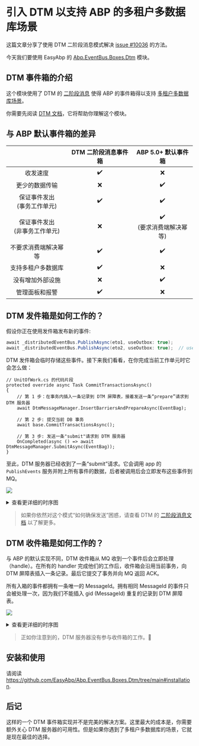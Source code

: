 # 引入 DTM 以支持 ABP 的多租户多数据库场景

这篇文章分享了使用 DTM 二阶段消息模式解决 [issue #10036](https://github.com/abpframework/abp/issues/10036) 的方法。

今天我们要使用 EasyAbp 的 [Abp.EventBus.Boxes.Dtm](https://github.com/EasyAbp/Abp.EventBus.Boxes.Dtm) 模块。

## DTM 事件箱的介绍

这个模块使用了 DTM 的 [二阶段消息](https://dtm.pub/practice/msg.html) 使得 ABP 的事件箱得以支持 [多租户多数据库场景](https://github.com/abpframework/abp/issues/10036)。

你需要先阅读 [DTM 文档](https://en.dtm.pub/guide/start.html)，它将帮助你理解这个模块。

## 与 ABP 默认事件箱的差异

|                                  | DTM 二阶段消息事件箱 |            ABP 5.0+ 默认事件箱             |
| :------------------------------: | :------------------: | :----------------------------------------: |
|             收发速度             |  :heavy_check_mark:  |                    :x:                     |
|          更少的数据传输          |         :x:          |             :heavy_check_mark:             |
|  保证事件发出<br>(事务工作单元)  |  :heavy_check_mark:  |             :heavy_check_mark:             |
| 保证事件发出<br>(非事务工作单元) |         :x:          | :heavy_check_mark:<br>(要求消费端解决幂等) |
|       不要求消费端解决幂等       |  :heavy_check_mark:  |             :heavy_check_mark:             |
|        支持多租户多数据库        |  :heavy_check_mark:  |                    :x:                     |
|         没有增加外部设施         |         :x:          |             :heavy_check_mark:             |
|          管理面板和报警          |  :heavy_check_mark:  |                    :x:                     |

## DTM 发件箱是如何工作的？

假设你正在使用发件箱发布新的事件:
```csharp
await _distributedEventBus.PublishAsync(eto1, useOutbox: true);
await _distributedEventBus.PublishAsync(eto2, useOutbox: true);  // useOutbox 现在默认为 true
```
DTM 发件箱会临时存储这些事件。接下来我们看看，在你完成当前工作单元时它会怎么做：
```CSharp
// UnitOfWork.cs 的代码片段
protected override async Task CommitTransactionsAsync()
{
    // 第 1 步：在事务内插入一条记录到 DTM 屏障表，接着发送一条“prepare”请求到 DTM 服务器
    await DtmMessageManager.InsertBarriersAndPrepareAsync(EventBag);

    // 第 2 步: 提交当前 DB 事务
    await base.CommitTransactionsAsync();

    // 第 3 步: 发送一条"submit"请求到 DTM 服务器
    OnCompleted(async () => await DtmMessageManager.SubmitAsync(EventBag));
}
```
至此，DTM 服务器已经收到了一条“submit”请求。它会调用 app 的 `PublishEvents` 服务并附上所有事件的数据，后者被调用后会立即发布这些事件到 MQ。

[![](https://mermaid.ink/img/pako:eNqNVMtOwkAU_ZXJrOEHujAx4sIFC4LuuhnoKE1owXa6MMYEY1BESRUxPoKvRBOjkUBMBMvvdKbyF06dCqWUhK7mzj33nnNP7nQX5ksKhhI08baF9TxOqWjLQJqsA_4RlRQxSK2nAbXP3eGX1-mJBLJISbe0HDZE7LVeWa2fXFqiToufJUCrn6OrD3dQcQdvQDVNCwugyHMgu-yyRoc6FxJgrW9qXwsU8OpfrLIfAU8p4AX9Ia0_gjW_YKOsIIIVQJun4iJLeLxSQPoWv3WdE14kuk01iSiwm7T6wtWyuyeB69mj23Z8nR-zdoPWn-gNn9QPywYuIwNP8ON8clZ9qACw2hmtP8Tz_Fs5Dx9rpX3mOs98as4uUONkMtQyDIttGTV8Dn4Ba0wrp6lkMWdY7Zx2D2nnlHOw48qoXQEoT9SSbsbRRSwSRHEOcaDYT0lsSLCc0UEmyiaNl__oQdKnpYOD8DqNvUpnJOC9n9DG5ywonQnLFPl4hRHrAmLhRbzGSAV7PPrpdL3hBbtvuwNHsMAE1LChIVXhT3zX7yNDUsAalqHEjwreRFaRyFDW9zjU-ntLq4pKSgaUNlHRxAnoP_Xsjp6HEjEs_A8KfhMBau8Xdo4RAw)](https://mermaid-js.github.io/mermaid-live-editor/edit#pako:eNqNVMtOwkAU_ZXJrOEHujAx4sIFC4LuuhnoKE1owXa6MMYEY1BESRUxPoKvRBOjkUBMBMvvdKbyF06dCqWUhK7mzj33nnNP7nQX5ksKhhI08baF9TxOqWjLQJqsA_4RlRQxSK2nAbXP3eGX1-mJBLJISbe0HDZE7LVeWa2fXFqiToufJUCrn6OrD3dQcQdvQDVNCwugyHMgu-yyRoc6FxJgrW9qXwsU8OpfrLIfAU8p4AX9Ia0_gjW_YKOsIIIVQJun4iJLeLxSQPoWv3WdE14kuk01iSiwm7T6wtWyuyeB69mj23Z8nR-zdoPWn-gNn9QPywYuIwNP8ON8clZ9qACw2hmtP8Tz_Fs5Dx9rpX3mOs98as4uUONkMtQyDIttGTV8Dn4Ba0wrp6lkMWdY7Zx2D2nnlHOw48qoXQEoT9SSbsbRRSwSRHEOcaDYT0lsSLCc0UEmyiaNl__oQdKnpYOD8DqNvUpnJOC9n9DG5ywonQnLFPl4hRHrAmLhRbzGSAV7PPrpdL3hBbtvuwNHsMAE1LChIVXhT3zX7yNDUsAalqHEjwreRFaRyFDW9zjU-ntLq4pKSgaUNlHRxAnoP_Xsjp6HEjEs_A8KfhMBau8Xdo4RAw)

<details>
<summary>查看更详细的时序图</summary>

[![](https://mermaid.ink/img/pako:eNq1VU1PGkEY_iuTPbWJeG5IY9LWHnrwYGxvXFZ2tCSw2GX30BgTqlIRQfzAgnwoNtKQKlSDQeSj_Bc7M7uc-At9l0FcdGk1afc0H88z7_s-z7szi4LbL2HBKQTwBw3LbjzpEecV0eeSEXyqR_ViNPl2CtH4NmlU9fI5cqDJl4jUN2jkiMW3SP1Yb-6y0FfSTNNvy6S1120ecrKoqX5Z881ihc_1RJGFLx0TE7SegLET0VClkyyRWpDUviNPIKBhDuT7AGR7ZyxWpvVdJ2KJKxpPcRTSI1UW_HQHPJQlEC4bNJJHb0zCuwVJVLGE6E6UL8yoMH_1XpTnYRVqARI_beiQOxnEd2ioANmy3BHHncc76aw9z5yzbAw0ovtQqTldUPCCqOBb_GDfcT97CwGx8BaNHNrHuZFyFN5Wyp5r3EG7bO5lr5fWSf0zLbQ6e22WrHaSF-Pj4_bMgbXJYrcZJa280U7RbJFuJaEtWHibrVRG6Ph8Vpl4QlptoJOrDboeuw5mLVVdB3MsUaXhMz29iuY90tN-j3nV4RxopEhaWZa5oO0TDhklA6nVh6nWxKzemt-A57AW2QNxmlV0S8T7Yv6JZBuFG9VthvXTU_QMsVKh21znHtLjc-OiYCpHNw9pJs9SP0xtUGctRo9jYADNHLBG-jbAX4xmqU19vwVe_wouG-19thqn2xU9B_9n2oT0osGuGZCFvxjBEPmZ01erYLDRzhhHUVIrAZPl14zyGcirN3bZQRYG1jSwN4D76th79VgRRij_H71-tOwPagZ-6j_yiosCu6PPu6nshVv1-GW41uFeobUV6204JOfUNNwEJxs0VrEHTk0P6dXDPPiv6CdBy1GgPFyDXqcN2swaDcuSSxbGBB9WfKJHggdu0dxwCep77MMuwQlDCc-Jmld1CS55CaBa75V4LXlUvyI450Ro1DHBfMRmPspuwakqGr4B9R_JPmrpN52bxD0)](https://mermaid-js.github.io/mermaid-live-editor/edit#pako:eNq1VU1PGkEY_iuTPbWJeG5IY9LWHnrwYGxvXFZ2tCSw2GX30BgTqlIRQfzAgnwoNtKQKlSDQeSj_Bc7M7uc-At9l0FcdGk1afc0H88z7_s-z7szi4LbL2HBKQTwBw3LbjzpEecV0eeSEXyqR_ViNPl2CtH4NmlU9fI5cqDJl4jUN2jkiMW3SP1Yb-6y0FfSTNNvy6S1120ecrKoqX5Z881ihc_1RJGFLx0TE7SegLET0VClkyyRWpDUviNPIKBhDuT7AGR7ZyxWpvVdJ2KJKxpPcRTSI1UW_HQHPJQlEC4bNJJHb0zCuwVJVLGE6E6UL8yoMH_1XpTnYRVqARI_beiQOxnEd2ioANmy3BHHncc76aw9z5yzbAw0ovtQqTldUPCCqOBb_GDfcT97CwGx8BaNHNrHuZFyFN5Wyp5r3EG7bO5lr5fWSf0zLbQ6e22WrHaSF-Pj4_bMgbXJYrcZJa280U7RbJFuJaEtWHibrVRG6Ph8Vpl4QlptoJOrDboeuw5mLVVdB3MsUaXhMz29iuY90tN-j3nV4RxopEhaWZa5oO0TDhklA6nVh6nWxKzemt-A57AW2QNxmlV0S8T7Yv6JZBuFG9VthvXTU_QMsVKh21znHtLjc-OiYCpHNw9pJs9SP0xtUGctRo9jYADNHLBG-jbAX4xmqU19vwVe_wouG-19thqn2xU9B_9n2oT0osGuGZCFvxjBEPmZ01erYLDRzhhHUVIrAZPl14zyGcirN3bZQRYG1jSwN4D76th79VgRRij_H71-tOwPagZ-6j_yiosCu6PPu6nshVv1-GW41uFeobUV6204JOfUNNwEJxs0VrEHTk0P6dXDPPiv6CdBy1GgPFyDXqcN2swaDcuSSxbGBB9WfKJHggdu0dxwCep77MMuwQlDCc-Jmld1CS55CaBa75V4LXlUvyI450Ro1DHBfMRmPspuwakqGr4B9R_JPmrpN52bxD0)

[![](https://mermaid.ink/img/pako:eNqFVMtuGjEU_RVrVq0U-ABUsWjpoouu0u7YTBiHIMFAh5lFFUWiKaSEQIEEyiOQgBQqVAkEIiJkgPIvqe0ZVvmF3okTCmFQvfK1z7k-91zb-4IvLGHBJUTxJw3LPuwJiH5FDHllBEMNqEGMPB_eI5rNk_HQ6PaRA3leI6Kf0FSTZXNEv6JXffO6RSZV-vOQTIv3k0tOFjU1LGuhHazw2Ci0WfLG4XZTvQBzF6KJwbzUIaMYGf1CgWhUwxzI9wHIij2W6VL9zIVY4ZZmyxyFjNSQxb48A6-oBMLNmKYa6J1F-BiRRBVLiJ6m-cK2CvGbPVH2wyrUAiSebSXJMwXZU5pogVpWb3JcPzuv1ux5VsxqGfCIVqBSK4woOCIq-B9-se9YV79EQCyZo6lL-3OerNyEt7XyoWu8gxy12HQspVxv8f0kTc8v2Li6khsovLOQ-SxDpjUOtqtzzRejc0z0I9qazoszVhrOS9dOp9Oeubg0pTboINOGOSvTWpvmSnDhWDLPvg42dOjVjuJ-QaYzoJPbE3qcuYvVlvy6i9VZYUiTPaMaR_6A9HKzc2Skr-paPnH5OtgaygGcYtOjdXc2Ef5jKit_NypT8PVP7NCcVVg8S_MDow6vrGpB-GvVjyxbWPKHGUuQ33UjPgQzzdm52UyTUQeYrPHN7PagYmN8xi5qMOG9F7aEEFZCYkCCT2PfEuQV1D0cwl7BBVMJ74paUPUKXvkAoNrDy3srBdSwIrh2xWAUbwnWx7D9WfYJLlXR8BPo8eN5RB38BaxhZok)](https://mermaid-js.github.io/mermaid-live-editor/edit#pako:eNqFVMtuGjEU_RVrVq0U-ABUsWjpoouu0u7YTBiHIMFAh5lFFUWiKaSEQIEEyiOQgBQqVAkEIiJkgPIvqe0ZVvmF3okTCmFQvfK1z7k-91zb-4IvLGHBJUTxJw3LPuwJiH5FDHllBEMNqEGMPB_eI5rNk_HQ6PaRA3leI6Kf0FSTZXNEv6JXffO6RSZV-vOQTIv3k0tOFjU1LGuhHazw2Ci0WfLG4XZTvQBzF6KJwbzUIaMYGf1CgWhUwxzI9wHIij2W6VL9zIVY4ZZmyxyFjNSQxb48A6-oBMLNmKYa6J1F-BiRRBVLiJ6m-cK2CvGbPVH2wyrUAiSebSXJMwXZU5pogVpWb3JcPzuv1ux5VsxqGfCIVqBSK4woOCIq-B9-se9YV79EQCyZo6lL-3OerNyEt7XyoWu8gxy12HQspVxv8f0kTc8v2Li6khsovLOQ-SxDpjUOtqtzzRejc0z0I9qazoszVhrOS9dOp9Oeubg0pTboINOGOSvTWpvmSnDhWDLPvg42dOjVjuJ-QaYzoJPbE3qcuYvVlvy6i9VZYUiTPaMaR_6A9HKzc2Skr-paPnH5OtgaygGcYtOjdXc2Ef5jKit_NypT8PVP7NCcVVg8S_MDow6vrGpB-GvVjyxbWPKHGUuQ33UjPgQzzdm52UyTUQeYrPHN7PagYmN8xi5qMOG9F7aEEFZCYkCCT2PfEuQV1D0cwl7BBVMJ74paUPUKXvkAoNrDy3srBdSwIrh2xWAUbwnWx7D9WfYJLlXR8BPo8eN5RB38BaxhZok)
   
</details>

> 如果你依然对这个模式“如何确保发送”困惑，请查看 DTM 的 [二阶段消息文档](https://en.dtm.pub/practice/msg.html) 以了解更多。

## DTM 收件箱是如何工作的？

与 ABP 的默认实现不同，DTM 收件箱从 MQ 收到一个事件后会立即处理（handle）。在所有的 handler 完成他们的工作后，收件箱会沿用当前事务，向 DTM 屏障表插入一条记录。最后它提交了事务并向 MQ 返回 ACK。

所有入箱的事件都拥有一条唯一的 MessageId。拥有相同 MessageId 的事件只会被处理一次，因为我们不能插入 gid (MessageId) 重复的记录到 DTM 屏障表。

[![](https://mermaid.ink/img/pako:eNqFk8tKw0AUhl9lmLV9gaAFURciXYgus4nNtAaaVHNZSClUULEt0qgRRFJKQSUI9uKitvH2MjkTu_IVnDptMRptVknOf775zz8zBZzOywQL2CC7FtHSZFmRsrqkihpij6mYOYKWN1OIOr3gqRe2urwgWWZes9QtovPv1HoimYzoBDQsnQ1L-0G_FPTvaPWGuuX5LT0JTpv9QiliGFKWrMoovDoI_Cpr4qQIhEHpRYeetMA_F75K0K0Nr9z3pkcv22Dfwv0luN6Im1VktBDFvrc68HLx8dzg5Ckp8dsrx1L3jpZf4bgTbwV8J3S86WDfTPNK1C1cH4T2EVfBoBe81ZlZ6gyg4sX4mbC5AB4fuD6C_217TP9aiR7bUGnMDBHs0x9B1s7g8IbtCa03J0EGfT8uytk5xtr_xw2t2YF_zcaASnM2net4z9_jsr7UuoAWl9bwHFaJrkqKzA54YaQVsblNVCJigb3KJCNZOVPEolZkUmtHlkyyIitmXsdCRsoZZA6PDvrGnpbGgqlbZCIaX5KxqvgJeeqquw)](https://mermaid-js.github.io/mermaid-live-editor/edit#pako:eNqFk8tKw0AUhl9lmLV9gaAFURciXYgus4nNtAaaVHNZSClUULEt0qgRRFJKQSUI9uKitvH2MjkTu_IVnDptMRptVknOf775zz8zBZzOywQL2CC7FtHSZFmRsrqkihpij6mYOYKWN1OIOr3gqRe2urwgWWZes9QtovPv1HoimYzoBDQsnQ1L-0G_FPTvaPWGuuX5LT0JTpv9QiliGFKWrMoovDoI_Cpr4qQIhEHpRYeetMA_F75K0K0Nr9z3pkcv22Dfwv0luN6Im1VktBDFvrc68HLx8dzg5Ckp8dsrx1L3jpZf4bgTbwV8J3S86WDfTPNK1C1cH4T2EVfBoBe81ZlZ6gyg4sX4mbC5AB4fuD6C_217TP9aiR7bUGnMDBHs0x9B1s7g8IbtCa03J0EGfT8uytk5xtr_xw2t2YF_zcaASnM2net4z9_jsr7UuoAWl9bwHFaJrkqKzA54YaQVsblNVCJigb3KJCNZOVPEolZkUmtHlkyyIitmXsdCRsoZZA6PDvrGnpbGgqlbZCIaX5KxqvgJeeqquw)


<details>
<summary>查看更详细的时序图</summary>

[![](https://mermaid.ink/img/pako:eNqVVNFKG0EU_ZVhnvUHljYgtQ-lpCD1cV_W7JguZDd1M_tQREjBFhMrWXUFibE2kEgQGpNS0rjW9mf2TpKn_kJnczfGrWti52lm7rnnnjvnMps0k9cZVWiBbTjMyrBlQ8vamqlaRC5u8Bwjy6tpIrxecN0btLsY0Byetxxzjdl4Tq8splIxnEJGxYNR8X3QLwb9C7HbFLXSkzU7Bd6lvCJpVihoWfZCJ4PqduDvyiRkipFIUnHUEXtt8A-VcQi6lVG1Nqy3xPEluOfw9RhqrZA3a-jkaZx22O7AzdGfn2eR5hwniMcA3obrtsbi_S5E6RfsdLDsNCOuUmalVxSy9OwlIpil42YWMVKK2gVWSO4efG_gtW7f8s47YST-QNDYHrgfEQVXveD3qexXeFdQbiXomXAjAH58Q3yM_r7siH1cSey4UD6b6xu4-_94VzmAD005BuK0PvEu6PtJ7k2twyRodIffm4-zDk6-kJBathb5XvyUzDJL_MlncV2Fm0Mo7cneoVx_XHHEhqXHBHNG59X_zU6iZTOaEBU38Bt35c-XjjkPWzwderpATWabmqHLf2QzxKqUv2EmU6kitzpb15wcV6lqbUmo81bXOHuuGzxvU2VdyxXYAg3_k9fvrAxVuO2wCSj6iyLU1l-RFVkc)](https://mermaid-js.github.io/mermaid-live-editor/edit#pako:eNqVVNFKG0EU_ZVhnvUHljYgtQ-lpCD1cV_W7JguZDd1M_tQREjBFhMrWXUFibE2kEgQGpNS0rjW9mf2TpKn_kJnczfGrWti52lm7rnnnjvnMps0k9cZVWiBbTjMyrBlQ8vamqlaRC5u8Bwjy6tpIrxecN0btLsY0Byetxxzjdl4Tq8splIxnEJGxYNR8X3QLwb9C7HbFLXSkzU7Bd6lvCJpVihoWfZCJ4PqduDvyiRkipFIUnHUEXtt8A-VcQi6lVG1Nqy3xPEluOfw9RhqrZA3a-jkaZx22O7AzdGfn2eR5hwniMcA3obrtsbi_S5E6RfsdLDsNCOuUmalVxSy9OwlIpil42YWMVKK2gVWSO4efG_gtW7f8s47YST-QNDYHrgfEQVXveD3qexXeFdQbiXomXAjAH58Q3yM_r7siH1cSey4UD6b6xu4-_94VzmAD005BuK0PvEu6PtJ7k2twyRodIffm4-zDk6-kJBathb5XvyUzDJL_MlncV2Fm0Mo7cneoVx_XHHEhqXHBHNG59X_zU6iZTOaEBU38Bt35c-XjjkPWzwderpATWabmqHLf2QzxKqUv2EmU6kitzpb15wcV6lqbUmo81bXOHuuGzxvU2VdyxXYAg3_k9fvrAxVuO2wCSj6iyLU1l-RFVkc)

</details>

> 正如你注意到的，DTM 服务器没有参与收件箱的工作。🤭

## 安装和使用

请阅读 https://github.com/EasyAbp/Abp.EventBus.Boxes.Dtm/tree/main#installation.

## 后记

这样的一个 DTM 事件箱实现并不是完美的解决方案。这里最大的成本是，你需要额外关心 DTM 服务器的可用性。但是如果你遇到了多租户多数据库的场景，它就是现在最佳的选择。